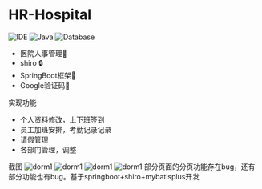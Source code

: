 # HR-Hospital
 ![IDE](https://img.shields.io/badge/IDE-IntelliJ%20IDEA-brightgreen.svg) ![Java](https://img.shields.io/badge/Java-1.8-blue.svg) ![Database](https://img.shields.io/badge/Database-MySQL-lightgrey.svg)
- 医院人事管理💼
- shiro 🔒
- SpringBoot框架🎨
- Google验证码🎄

实现功能

- 个人资料修改，上下班签到  
- 员工加班安排，考勤记录记录  
- 请假管理
- 各部门管理，调整

截图
![dorm1](http://image.guohuaijian.com/TIM%E5%9B%BE%E7%89%8720200412160842.png )
![dorm1](http://image.guohuaijian.com/TIM%E5%9B%BE%E7%89%8720200412161148.png   )
![dorm1](http://image.guohuaijian.com/TIM%E5%9B%BE%E7%89%8720200412161222.png  )
![dorm1](http://image.guohuaijian.com/TIM%E5%9B%BE%E7%89%8720200412161251.png )
部分页面的分页功能存在bug，还有部分功能也有bug。基于springboot+shiro+mybatisplus开发
